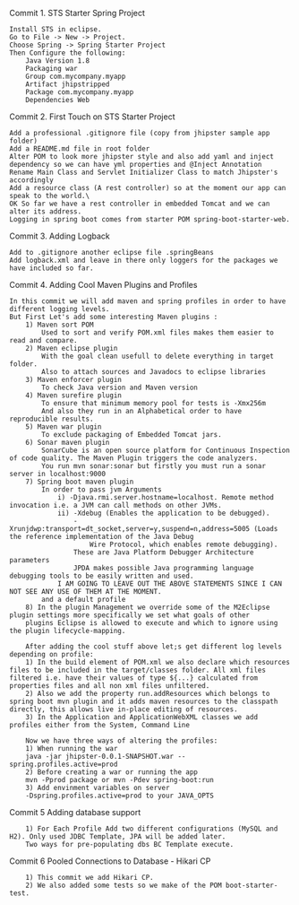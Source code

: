Commit 1. STS Starter Spring Project
	
	Install STS in eclipse.
	Go to File -> New -> Project.
	Choose Spring -> Spring Starter Project
	Then Configure the following:
		Java Version 1.8
		Packaging war
		Group com.mycompany.myapp
		Artifact jhipstripped
		Package com.mycompany.myapp
		Dependencies Web

Commit 2. First Touch on STS Starter Project

	Add a professional .gitignore file (copy from jhipster sample app folder)
	Add a README.md file in root folder
	Alter POM to look more jhipster style and also add yaml and inject dependency so we can have yml properties and @Inject Annotation
	Rename Main Class and Servlet Initializer Class to match Jhipster's accordingly
	Add a resource class (A rest controller) so at the moment our app can speak to the world.\
	OK So far we have a rest controller in embedded Tomcat and we can alter its address.
	Logging in spring boot comes from starter POM spring-boot-starter-web.

Commit 3. Adding Logback

	Add to .gitignore another eclipse file .springBeans
	Add logback.xml and leave in there only loggers for the packages we have included so far.

Commit 4. Adding Cool Maven Plugins and Profiles

	In this commit we will add maven and spring profiles in order to have different logging levels.
	But First Let's add some interesting Maven plugins :
		1) Maven sort POM
			Used to sort and verify POM.xml files makes them easier to read and compare.
		2) Maven eclipse plugin 
			With the goal clean usefull to delete everything in target folder.
			Also to attach sources and Javadocs to eclipse libraries
		3) Maven enforcer plugin
			To check Java version and Maven version
		4) Maven surefire plugin
			To ensure that minimum memory pool for tests is -Xmx256m
			And also they run in an Alphabetical order to have reproducible results.
		5) Maven war plugin 
			To exclude packaging of Embedded Tomcat jars.
		6) Sonar maven plugin
			SonarCube is an open source platform for Continuous Inspection of code quality. The Maven Plugin triggers the code analyzers.
			You run mvn sonar:sonar but firstly you must run a sonar server in localhost:9000
		7) Spring boot maven plugin
			In order to pass jvm Arguments
				i) -Djava.rmi.server.hostname=localhost. Remote method invocation i.e. a JVM can call methods on other JVMs.
				ii) -Xdebug (Enables the application to be debugged).
					-Xrunjdwp:transport=dt_socket,server=y,suspend=n,address=5005 (Loads the reference implementation of the Java Debug 
						Wire Protocol, which enables remote debugging).
					These are Java Platform Debugger Architecture parameters
					JPDA makes possible Java programming language debugging tools to be easily written and used. 
				I AM GOING TO LEAVE OUT THE ABOVE STATEMENTS SINCE I CAN NOT SEE ANY USE OF THEM AT THE MOMENT.
			and a default profile
		8) In the plugin Management we override some of the M2Eclipse plugin settings more specifically we set what goals of other 
		plugins Eclipse is allowed to execute and which to ignore using the plugin lifecycle-mapping.

		After adding the cool stuff above let;s get different log levels depending on profile:
		1) In the build element of POM.xml we also declare which resources files to be included in the target/classes folder. All xml files filtered i.e. have their values of type ${...} calculated from properties files and all non xml files unfiltered.
		2) Also we add the property run.addResources which belongs to spring boot mvn plugin and it adds maven resources to the classpath directly, this allows live in-place editing of resources.
		3) In the Application and ApplicationWebXML classes we add profiles either from the System, Command Line

		Now we have three ways of altering the profiles:
		1) When running the war
		java -jar jhipster-0.0.1-SNAPSHOT.war --spring.profiles.active=prod
		2) Before creating a war or running the app
		mvn -Pprod package or mvn -Pdev spring-boot:run
		3) Add envinment variables on server
		-Dspring.profiles.active=prod to your JAVA_OPTS

Commit 5 Adding database support

		1) For Each Profile Add two different configurations (MySQL and H2). Only used JDBC Template, JPA will be added later.
		Two ways for pre-populating dbs BC Template execute.

Commit 6 Pooled Connections to Database - Hikari CP
		 
		1) This commit we add Hikari CP.
		2) We also added some tests so we make of the POM boot-starter-test.


